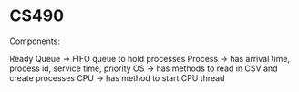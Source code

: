 # CS490

Components:

Ready Queue -> FIFO queue to hold processes
Process -> has arrival time, process id, service time, priority
OS -> has methods to read in CSV and create processes
CPU -> has method to start CPU thread
